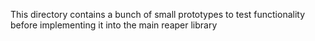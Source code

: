 This directory contains a bunch of small prototypes to test functionality 
before implementing it into the main reaper library

